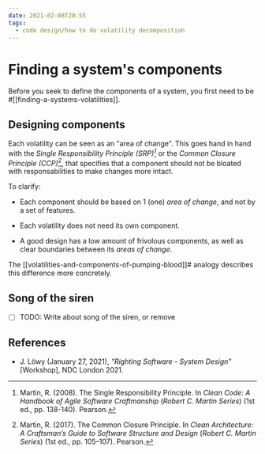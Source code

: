 ```yaml
---
date: 2021-02-08T20:55
tags: 
  - code design/how to do volatility decomposition
---
```


# Finding a system's components

Before you seek to define the components of a system, you first need to
be #[[finding-a-systems-volatilities]].

## Designing components

Each volatility can be seen as an "area of change". This goes hand in hand with
the *Single Responsibility Principle (SRP)[^srp]* or the *Common Closure
Principle (CCP)[^ccp]*, that specifies that a component should not be bloated
with responsabilities to make changes more intact.

To clarify:

- Each component should be based on 1 (one) *area of change*, and not by a set of
  features.

- Each volatility does not need its own component.

- A good design has a low amount of frivolous components, as well as clear
  boundaries between its *areas of change*.

The [[volatilities-and-components-of-pumping-blood]]# analogy describes this
difference more concretely.

## Song of the siren

- [ ] TODO: Write about song of the siren, or remove

## References

- J. Löwy (January 27, 2021), *"Righting Software - System Design"* [Workshop],
  NDC London 2021.

[^srp]: Martin, R. (2008). The Single Responsibility Principle. In *Clean Code: A Handbook of Agile Software Craftmanship* (*Robert C. Martin Series*) (1st ed., pp. 138-140). Pearson.
[^ccp]: Martin, R. (2017). The Common Closure Principle. In *Clean Architecture: A Craftsman’s Guide to Software Structure and Design* (*Robert C. Martin Series*) (1st ed., pp. 105–107). Pearson.
